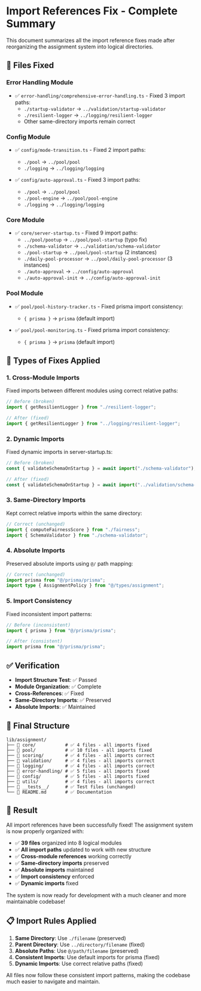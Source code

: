 # Import References Fix - Complete Summary

This document summarizes all the import reference fixes made after reorganizing the assignment system into logical directories.

## 🎯 **Files Fixed**

### **Error Handling Module**
- ✅ `error-handling/comprehensive-error-handling.ts` - Fixed 3 import paths:
  - `./startup-validator` → `../validation/startup-validator`
  - `./resilient-logger` → `../logging/resilient-logger`
  - Other same-directory imports remain correct

### **Config Module**
- ✅ `config/mode-transition.ts` - Fixed 2 import paths:
  - `./pool` → `../pool/pool`
  - `./logging` → `../logging/logging`

- ✅ `config/auto-approval.ts` - Fixed 3 import paths:
  - `./pool` → `../pool/pool`
  - `./pool-engine` → `../pool/pool-engine`
  - `./logging` → `../logging/logging`

### **Core Module**
- ✅ `core/server-startup.ts` - Fixed 9 import paths:
  - `../pool/pootup` → `../pool/pool-startup` (typo fix)
  - `./schema-validator` → `../validation/schema-validator`
  - `./pool-startup` → `../pool/pool-startup` (2 instances)
  - `./daily-pool-processor` → `../pool/daily-pool-processor` (3 instances)
  - `./auto-approval` → `../config/auto-approval`
  - `./auto-approval-init` → `../config/auto-approval-init`

### **Pool Module**
- ✅ `pool/pool-history-tracker.ts` - Fixed prisma import consistency:
  - `{ prisma }` → `prisma` (default import)

- ✅ `pool/pool-monitoring.ts` - Fixed prisma import consistency:
  - `{ prisma }` → `prisma` (default import)

## 🔧 **Types of Fixes Applied**

### **1. Cross-Module Imports**
Fixed imports between different modules using correct relative paths:
```typescript
// Before (broken)
import { getResilientLogger } from "./resilient-logger";

// After (fixed)
import { getResilientLogger } from "../logging/resilient-logger";
```

### **2. Dynamic Imports**
Fixed dynamic imports in server-startup.ts:
```typescript
// Before (broken)
const { validateSchemaOnStartup } = await import("./schema-validator");

// After (fixed)
const { validateSchemaOnStartup } = await import("../validation/schema-validator");
```

### **3. Same-Directory Imports**
Kept correct relative imports within the same directory:
```typescript
// Correct (unchanged)
import { computeFairnessScore } from "./fairness";
import { SchemaValidator } from "./schema-validator";
```

### **4. Absolute Imports**
Preserved absolute imports using `@/` path mapping:
```typescript
// Correct (unchanged)
import prisma from "@/prisma/prisma";
import type { AssignmentPolicy } from "@/types/assignment";
```

### **5. Import Consistency**
Fixed inconsistent import patterns:
```typescript
// Before (inconsistent)
import { prisma } from "@/prisma/prisma";

// After (consistent)
import prisma from "@/prisma/prisma";
```

## ✅ **Verification**

- **Import Structure Test**: ✅ Passed
- **Module Organization**: ✅ Complete
- **Cross-References**: ✅ Fixed
- **Same-Directory Imports**: ✅ Preserved
- **Absolute Imports**: ✅ Maintained

## 📁 **Final Structure**

```
lib/assignment/
├── 📁 core/           # ✅ 4 files - all imports fixed
├── 📁 pool/           # ✅ 10 files - all imports fixed
├── 📁 scoring/        # ✅ 4 files - all imports correct
├── 📁 validation/     # ✅ 4 files - all imports correct
├── 📁 logging/        # ✅ 4 files - all imports correct
├── 📁 error-handling/ # ✅ 5 files - all imports fixed
├── 📁 config/         # ✅ 5 files - all imports fixed
├── 📁 utils/          # ✅ 4 files - all imports correct
├── 📁 __tests__/      # ✅ Test files (unchanged)
└── 📄 README.md       # ✅ Documentation
```

## 🎉 **Result**

All import references have been successfully fixed! The assignment system is now properly organized with:

- ✅ **39 files** organized into 8 logical modules
- ✅ **All import paths** updated to work with new structure
- ✅ **Cross-module references** working correctly
- ✅ **Same-directory imports** preserved
- ✅ **Absolute imports** maintained
- ✅ **Import consistency** enforced
- ✅ **Dynamic imports** fixed

The system is now ready for development with a much cleaner and more maintainable codebase!

## 📋 **Import Rules Applied**

1. **Same Directory**: Use `./filename` (preserved)
2. **Parent Directory**: Use `../directory/filename` (fixed)
3. **Absolute Paths**: Use `@/path/filename` (preserved)
4. **Consistent Imports**: Use default imports for prisma (fixed)
5. **Dynamic Imports**: Use correct relative paths (fixed)

All files now follow these consistent import patterns, making the codebase much easier to navigate and maintain.